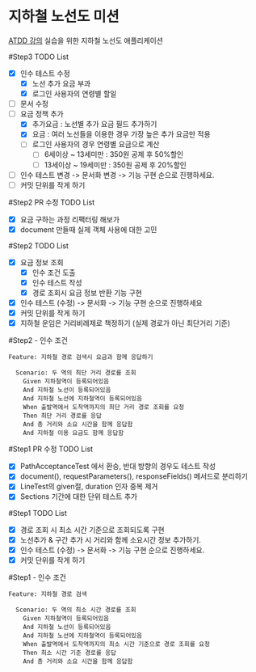# 지하철 노선도 미션
[ATDD 강의](https://edu.nextstep.camp/c/R89PYi5H) 실습을 위한 지하철 노선도 애플리케이션

#Step3 TODO List
- [x] 인수 테스트 수정
  - [x] 노선 추가 요금 부과
  - [x] 로그인 사용자의 연령별 할일
- [ ] 문서 수정
- [ ] 요금 정책 추가
  - [x] 추가요금 : 노선별 추가 요금 필드 추가하기
  - [x] 요금 : 여러 노선들을 이용한 경우 가장 높은 추가 요금만 적용
  - [ ] 로그인 사용자의 경우 연령별 요금으로 계산
    - [ ] 6세이상 ~ 13세미만 : 350원 공제 후 50%할인
    - [ ] 13세이상 ~ 19세미만 : 350원 공제 후 20%할인
- [ ] 인수 테스트 변경 -> 문서화 변경 -> 기능 구현 순으로 진행하세요.
- [ ] 커밋 단위를 작게 하기

#Step2 PR 수정 TODO List
- [x] 요금 구하는 과정 리팩터링 해보가
- [x] document 만들때 실제 객체 사용에 대한 고민

#Step2 TODO List
- [x] 요금 정보 조회
    - [x] 인수 조건 도출
    - [x] 인수 테스트 작성
    - [x] 경로 조회시 요금 정보 반환 기능 구현
- [x] 인수 테스트 (수정) -> 문서화 -> 기능 구현 순으로 진행하세요
- [x] 커밋 단위를 작게 하기
- [x] 지하철 운임은 거리비례제로 책정하기 (실제 경로가 아닌 최단거리 기준)

#Step2 - 인수 조건
```
Feature: 지하철 경로 검색시 요금과 함께 응답하기 

  Scenario: 두 역의 최단 거리 경로를 조회
    Given 지하철역이 등록되어있음
    And 지하철 노선이 등록되어있음
    And 지하철 노선에 지하철역이 등록되어있음
    When 출발역에서 도착역까지의 최단 거리 경로 조회를 요청
    Then 최단 거리 경로를 응답
    And 총 거리와 소요 시간을 함께 응답함
    And 지하철 이용 요금도 함께 응답함
```

#Step1 PR 수정 TODO List
- [x] PathAcceptanceTest 에서 환승, 반대 방향의 경우도 테스트 작성
- [x] document(), requestParameters(), responseFields() 메서드로 분리하기
- [x] LineTest의 given절, duration 인자 중복 제거
- [x] Sections 기간에 대한 단위 테스트 추가

#Step1 TODO List
- [x] 경로 조회 시 최소 시간 기준으로 조회되도록 구현
- [x] 노선추가 & 구간 추가 시 거리와 함께 소요시간 정보 추가하기.
- [x] 인수 테스트 (수정) -> 문서화 -> 기능 구현 순으로 진행하세요.
- [x] 커밋 단위를 작게 하기

#Step1 - 인수 조건
```
Feature: 지하철 경로 검색

  Scenario: 두 역의 최소 시간 경로를 조회
    Given 지하철역이 등록되어있음
    And 지하철 노선이 등록되어있음
    And 지하철 노선에 지하철역이 등록되어있음
    When 출발역에서 도착역까지의 최소 시간 기준으로 경로 조회를 요청
    Then 최소 시간 기준 경로를 응답
    And 총 거리와 소요 시간을 함께 응답함
```
